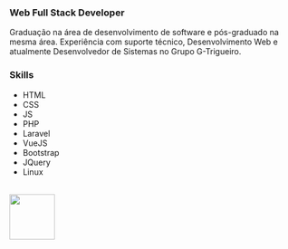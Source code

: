 <!DOCTYPE html>
<html>
<head>
          <link href="https://cdn.jsdelivr.net/npm/bootstrap@5.3.0/dist/css/bootstrap.min.css" rel="stylesheet" integrity="sha384-9ndCyUaIbzAi2FUVXJi0CjmCapSmO7SnpJef0486qhLnuZ2cdeRhO02iuK6FUUVM" crossorigin="anonymous">
</head>
<body>
          
<h3 class="bg-success text-lght p-5">Web Full Stack Developer</h3>

<p>Graduação na área de desenvolvimento de software e pós-graduado na mesma área. Experiência com suporte técnico, Desenvolvimento Web e atualmente Desenvolvedor de Sistemas no Grupo G-Trigueiro.</p>
<h3>Skills</h3>
<ul>
          <li>HTML <img src="https://cdn.jsdelivr.net/gh/devicons/devicon/icons/html5/html5-original.svg" width="12"/></li>
          <li>CSS <img src="https://cdn.jsdelivr.net/gh/devicons/devicon/icons/css3/css3-original.svg" width="12"/></li>
          <li>JS <img src="https://cdn.jsdelivr.net/gh/devicons/devicon/icons/javascript/javascript-original.svg" width="12"/></li>
          <li>PHP <img src="https://cdn.jsdelivr.net/gh/devicons/devicon/icons/php/php-original.svg" width="12"/></li>
          <li>Laravel <img src="https://cdn.jsdelivr.net/gh/devicons/devicon/icons/laravel/laravel-plain.svg" width="12" /></li>
          <li>VueJS <img src="https://cdn.jsdelivr.net/gh/devicons/devicon/icons/vuejs/vuejs-original.svg" width="12"/></li>
          <li>Bootstrap <img src="https://cdn.jsdelivr.net/gh/devicons/devicon/icons/bootstrap/bootstrap-original.svg" width="12" /></li>
          <li>JQuery <img src="https://cdn.jsdelivr.net/gh/devicons/devicon/icons/jquery/jquery-original.svg" width="12"/></li>
          <li>Linux <img src="https://cdn.jsdelivr.net/gh/devicons/devicon/icons/linux/linux-original.svg" width="12"/></li>
</ul>
<br>
<a class="libutton" href="https://www.linkedin.com/comm/mynetwork/discovery-see-all?usecase=PEOPLE_FOLLOWS&followMember=edmilson-medeiros-9a3454125" target="_blank"><img src="https://cdn.jsdelivr.net/gh/devicons/devicon/icons/linkedin/linkedin-original-wordmark.svg" width="80"/></a>

</body>
</html>
